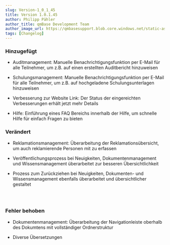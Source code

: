 ```yaml
---
slug: Version-1_0_1_45
title: Version 1.0.1.45
author: Philipp Pähler
author_title: qmBase Development Team
author_image_url: https://qmbasesupport.blob.core.windows.net/static-assets/img/persons/paehler_round.png
tags: [Changelog]
---
```

### Hinzugefügt

*   Auditmanagement: Manuelle Benachrichtigungsfunktion per E-Mail für alle Teilnehmer, um z.B. auf einen erstellten Auditbericht hinzuweisen

*   Schulungsmanagement: Manuelle Benachrichtigungsfunktion per E-Mail für alle Teilnehmer, um z.B. auf hochgeladene Schulungsunterlagen hinzuweisen

*   Verbesserung zur Website Link: Der Status der eingereichten Verbesserungen erhält jetzt mehr Details

*   Hilfe: Einführung eines FAQ Bereichs innerhalb der Hilfe, um schnelle Hilfe für einfach Fragen zu bieten 

### Verändert

*   Reklamationsmanagement: Überarbeitung der Reklamationsübersicht, um auch reklamierende Personen mit zu erfassen

*   Veröffentlichungsprozess bei Neuigkeiten, Dokumentenmanagement und Wissensmanagement überarbeitet zur besseren Übersichtlichkeit

*   Prozess zum Zurückziehen bei Neuigkeiten, Dokumenten- und Wissensmanagement ebenfalls überarbeitet und übersichtlicher gestaltet

###  

### Fehler behoben

*   Dokumentenmanagement: Überarbeitung der Navigationleiste oberhalb des Dokumtens mit vollständiger Ordnerstruktur

*   Diverse Übersetzungen